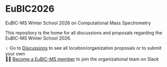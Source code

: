 # EuBIC2026
EuBIC-MS Winter School 2026 on Computational Mass Spectrometry

This repository is the home for all discussions and proposals regarding the EuBIC-MS Winter School 2026.

💡 Go to [Discussions](https://github.com/EuBIC/EuBIC2026/discussions) to see all location/organization proposals or to submit your own  
🧑‍💻 [Become a EuBIC-MS member](https://eubic-ms.org/become-a-member/) to join the organizational team on Slack
